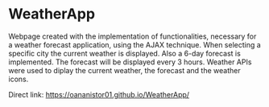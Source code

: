 # WeatherApp

Webpage created with the implementation of functionalities, necessary for a weather forecast application, using the AJAX technique.
When selecting a specific city the current weather is displayed. Also a 6-day forecast is implemented. The forecast will be displayed every 3 hours.
Weather APIs were used to diplay the current weather, the forecast and the weather icons.

Direct link: https://oananistor01.github.io/WeatherApp/
